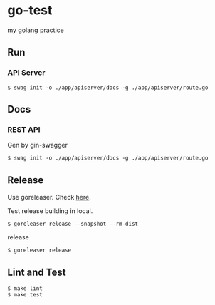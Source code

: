 # go-test
my golang practice


## Run

### API Server

    $ swag init -o ./app/apiserver/docs -g ./app/apiserver/route.go

## Docs

### REST API

Gen by gin-swagger

    $ swag init -o ./app/apiserver/docs -g ./app/apiserver/route.go


## Release

Use goreleaser. Check [here](https://goreleaser.com/quick-start/).

Test release building in local.

    $ goreleaser release --snapshot --rm-dist

release

    $ goreleaser release


## Lint and Test

    $ make lint
    $ make test
